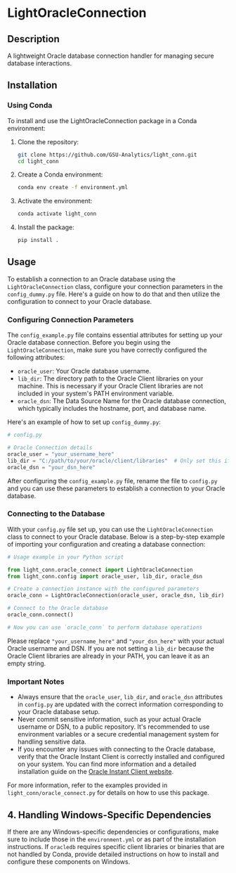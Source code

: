 
# LightOracleConnection

## Description
A lightweight Oracle database connection handler for managing secure database interactions.

## Installation

### Using Conda

To install and use the LightOracleConnection package in a Conda environment:

1. Clone the repository:
   ```bash
   git clone https://github.com/GSU-Analytics/light_conn.git
   cd light_conn
   ```

2. Create a Conda environment:
   ```bash
   conda env create -f environment.yml
   ```

3. Activate the environment:
   ```bash
   conda activate light_conn
   ```

4. Install the package:
   ```bash
   pip install .
   ```

## Usage

To establish a connection to an Oracle database using the `LightOracleConnection` class, configure your connection parameters in the `config_dummy.py` file. Here's a guide on how to do that and then utilize the configuration to connect to your Oracle database.

### Configuring Connection Parameters

The `config_example.py` file contains essential attributes for setting up your Oracle database connection. Before you begin using the `LightOracleConnection`, make sure you have correctly configured the following attributes:

- `oracle_user`: Your Oracle database username.
- `lib_dir`: The directory path to the Oracle Client libraries on your machine. This is necessary if your Oracle Client libraries are not included in your system's PATH environment variable.
- `oracle_dsn`: The Data Source Name for the Oracle database connection, which typically includes the hostname, port, and database name.

Here's an example of how to set up `config_dummy.py`:

```python
# config.py

# Oracle Connection details
oracle_user = "your_username_here"
lib_dir = "C:/path/to/your/oracle/client/libraries"  # Only set this if necessary
oracle_dsn = "your_dsn_here"
```

After configuring the `config_example.py` file, rename the file to `config.py` and you can use these parameters to establish a connection to your Oracle database.

### Connecting to the Database

With your `config.py` file set up, you can use the `LightOracleConnection` class to connect to your Oracle database. Below is a step-by-step example of importing your configuration and creating a database connection:

```python
# Usage example in your Python script

from light_conn.oracle_connect import LightOracleConnection
from light_conn.config import oracle_user, lib_dir, oracle_dsn

# Create a connection instance with the configured parameters
oracle_conn = LightOracleConnection(oracle_user, oracle_dsn, lib_dir)

# Connect to the Oracle database
oracle_conn.connect()

# Now you can use `oracle_conn` to perform database operations
```

Please replace `"your_username_here"` and `"your_dsn_here"` with your actual Oracle username and DSN. If you are not setting a `lib_dir` because the Oracle Client libraries are already in your PATH, you can leave it as an empty string.

### Important Notes

- Always ensure that the `oracle_user`, `lib_dir`, and `oracle_dsn` attributes in `config.py` are updated with the correct information corresponding to your Oracle database setup.
- Never commit sensitive information, such as your actual Oracle username or DSN, to a public repository. It's recommended to use environment variables or a secure credential management system for handling sensitive data.
- If you encounter any issues with connecting to the Oracle database, verify that the Oracle Instant Client is correctly installed and configured on your system. You can find more information and a detailed installation guide on the [Oracle Instant Client website](https://www.oracle.com/database/technologies/instant-client.html).

For more information, refer to the examples provided in `light_conn/oracle_connect.py` for details on how to use this package.

## 4. Handling Windows-Specific Dependencies

If there are any Windows-specific dependencies or configurations, make sure to include those in the `environment.yml` or as part of the installation instructions. If `oracledb` requires specific client libraries or binaries that are not handled by Conda, provide detailed instructions on how to install and configure these components on Windows.
